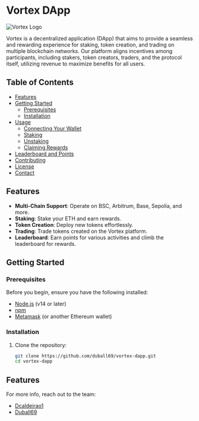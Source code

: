 # Vortex DApp

![Vortex Logo](https://i.imgur.com/XDHnW0R.png)

Vortex is a decentralized application (DApp) that aims to provide a seamless and rewarding experience for staking, token creation, and trading on multiple blockchain networks. Our platform aligns incentives among participants, including stakers, token creators, traders, and the protocol itself, utilizing revenue to maximize benefits for all users.

## Table of Contents

- [Features](#features)
- [Getting Started](#getting-started)
  - [Prerequisites](#prerequisites)
  - [Installation](#installation)
- [Usage](#usage)
  - [Connecting Your Wallet](#connecting-your-wallet)
  - [Staking](#staking)
  - [Unstaking](#unstaking)
  - [Claiming Rewards](#claiming-rewards)
- [Leaderboard and Points](#leaderboard-and-points)
- [Contributing](#contributing)
- [License](#license)
- [Contact](#contact)

## Features

- **Multi-Chain Support**: Operate on BSC, Arbitrum, Base, Sepolia, and more.
- **Staking**: Stake your ETH and earn rewards.
- **Token Creation**: Deploy new tokens effortlessly.
- **Trading**: Trade tokens created on the Vortex platform.
- **Leaderboard**: Earn points for various activities and climb the leaderboard for rewards.

## Getting Started

### Prerequisites

Before you begin, ensure you have the following installed:

- [Node.js](https://nodejs.org/) (v14 or later)
- [npm](https://www.npmjs.com/)
- [Metamask](https://metamask.io/) (or another Ethereum wallet)

### Installation

1. Clone the repository:
   ```sh
   git clone https://github.com/duball69/vortex-dapp.git
   cd vortex-dapp


## Features

For more info, reach out to the team:
- [Dcaldeirao1](https://x.com/dcaldeirao1)
- [Duball69](https://t.me/duball69)